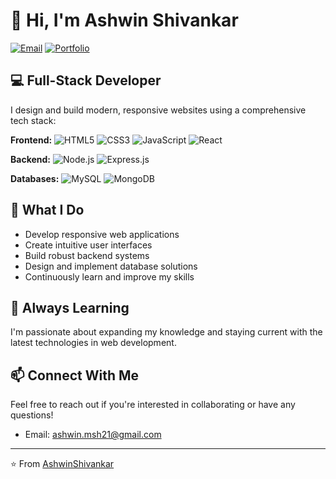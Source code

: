 # 👋 Hi, I'm Ashwin Shivankar

[![Email](https://img.shields.io/badge/Email-ashwin.msh21%40gmail.com-blue?style=for-the-badge&logo=gmail)](mailto:ashwin.msh21@gmail.com)
[![Portfolio](https://img.shields.io/badge/Portfolio-Visit%20Website-green?style=for-the-badge&logo=web)](https://github.com/AshwinShivankar)

## 💻 Full-Stack Developer

I design and build modern, responsive websites using a comprehensive tech stack:

**Frontend:**
![HTML5](https://img.shields.io/badge/HTML5-E34F26?style=flat-square&logo=html5&logoColor=white)
![CSS3](https://img.shields.io/badge/CSS3-1572B6?style=flat-square&logo=css3&logoColor=white)
![JavaScript](https://img.shields.io/badge/JavaScript-F7DF1E?style=flat-square&logo=javascript&logoColor=black)
![React](https://img.shields.io/badge/React-61DAFB?style=flat-square&logo=react&logoColor=black)

**Backend:**
![Node.js](https://img.shields.io/badge/Node.js-339933?style=flat-square&logo=nodedotjs&logoColor=white)
![Express.js](https://img.shields.io/badge/Express.js-000000?style=flat-square&logo=express&logoColor=white)

**Databases:**
![MySQL](https://img.shields.io/badge/MySQL-4479A1?style=flat-square&logo=mysql&logoColor=white)
![MongoDB](https://img.shields.io/badge/MongoDB-47A248?style=flat-square&logo=mongodb&logoColor=white)

## 🚀 What I Do

- Develop responsive web applications
- Create intuitive user interfaces
- Build robust backend systems
- Design and implement database solutions
- Continuously learn and improve my skills

## 🌱 Always Learning

I'm passionate about expanding my knowledge and staying current with the latest technologies in web development.

## 📫 Connect With Me

Feel free to reach out if you're interested in collaborating or have any questions!

- Email: [ashwin.msh21@gmail.com](mailto:ashwin.msh21@gmail.com)

---

⭐️ From [AshwinShivankar](https://github.com/AshwinShivankar)
